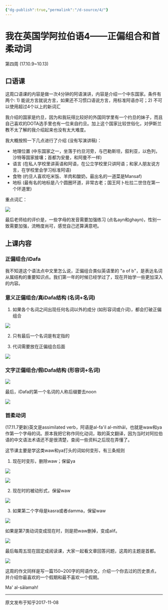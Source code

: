 ```yaml
---
{"dg-publish":true,"permalink":"/d-source/4/"}
---
```


# 我在英国学阿拉伯语4——正偏组合和首柔动词

第四周 (17.10.9~10.13)

## 口语课

这周口语课的内容是做一次4分钟的阿语演讲，内容是介绍一个中东国家。条件有两个: 1) 能说方言就说方言，如果还不习惯口语说方言，用标准阿语亦可；2) 不可以使用超过4个以上的新词汇


我介绍的国家是约旦，因为和我玩得比较好的外国同学里有一个约旦的妹子，而且自己喜欢的DOTA选手里也有一位来自约旦。加上这个国家比较世俗化，对伊斯兰教不太了解的我介绍起来也没有太大难度。


我大概按照一下几点进行了介绍 (没有写演讲稿)：

- 地理位置 (中东国家之一，坐落于约旦河旁，与巴勒斯坦，叙利亚，以色列，沙特等国家接壤；首都为安曼，和阿曼不一样)
- 语言 (在私人学校里讲英语和阿语，在公立学校里只讲阿语；和家人朋友说方言，在学校里会学习标准阿语)
- 食物 (约旦人喜欢吃米饭、羊肉和酸奶，最出名的一道菜是Mansaf)
- 地标 (最有名的地标是八个圆圈环道，非常古老；国王阿卜杜拉二世住在第一个环道里)

  

重点词汇：

![](https://pic4.zhimg.com/80/v2-30bf94e37004847447047d9b21d36ba3_720w.webp)

最后老师给的评价是，一些字母的发音需要加强练习 (点名ayn和ghayn)，性别一致需要加强，流畅度尚可，感觉自己还算满意吧。

  

## 上课内容

### 正偏组合/iDafa

我不知道这个语法点中文里怎么说，正偏组合类似英语里的 "a of b"，是表达名词从属结构的重要知识点。我们第一年的时候已经学过了，现在开始学一些更加深入的内容。

  

### 意义正偏组合/真iDafa结构 (名词+名词)

1) 如果各个名词之间出现任何名词以外的成分 (如形容词或介词)，都会打破正偏组合

![](https://pic1.zhimg.com/80/v2-f866c3ede80252e521cc213c0ed69ebc_720w.webp)

2) 只有最后一个名词是有定指的

  

3) 代词需要放在正偏组合后面

![](https://pic1.zhimg.com/80/v2-2895eb2e40928b7ddae15c8304e94d7c_720w.webp)

### 文字正偏组合/假iDafa结构 (形容词+名词)

![](https://pic4.zhimg.com/80/v2-52a581627ea4a63286e481438f938853_720w.webp)

  

最后，iDafa的第一个名词的人称后缀要去noon

![](https://pic4.zhimg.com/80/v2-ef82720366b68462bc196ce1ea5618b3_720w.webp)

  

### 首柔动词

(17.11.7更新)英文是assimilated verb，阿语是al-fa'il al-mithāl，也就是waw和ya作第一个字母的词。原本我把它称作同化动词，取的英文翻译，因为当时对阿拉伯语的中文语法术语还不是很清楚，查阅一些资料之后现在弄懂了。

  

这节课主要是学这类waw和ya打头的词如何变形，有三条规则

1) 现在时变形，删除waw；保留ya

![](https://pic2.zhimg.com/80/v2-73b8d5a7fe1b99ceec4fc57ae13301f1_720w.webp)

![](https://pic2.zhimg.com/80/v2-7ce19d44ae13948f0337404c737bdd45_720w.webp)

2) 现在时的被动形式，保留waw

![](https://pic4.zhimg.com/80/v2-f4e7bccd5fa6e937efc99a38a108803b_720w.webp)

3) 如果第二个字母是kasra或者damma，保留waw

![](https://pic1.zhimg.com/80/v2-7a2dca3afb7188fe62e30a0bd7d40088_720w.webp)

如果是第7类动词变成现在时，则是把waw删掉，变成alif。

![](https://pic1.zhimg.com/80/v2-5fc9e36f3263a2d2c29477ea09f4870c_720w.webp)

  

最后每周五现在固定成阅读课，大家一起看文章回答问题，这周的主题是首都。

![](https://pic2.zhimg.com/80/v2-caa7aa974aa326891b5a9112d7caacc1_720w.webp)


这周的作文同样是写一篇150~200字的阿语作文，介绍一个你去过的历史景点，并介绍你最喜欢的一个假期和最不喜欢一个假期。

Ma' al-sālamah!

---
原文发布于知乎2017-11-08